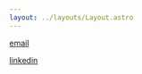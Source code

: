```yaml
---
layout: ../layouts/Layout.astro
---
```

<!-- Markdown Preview - https://dillinger.io/ -->

[email](mailto:anish@anishsarkar.com)

[linkedin](https://www.linkedin.com/in/anishsarkar-com/)
